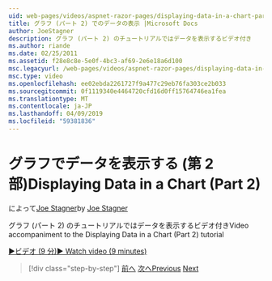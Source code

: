 ```yaml
---
uid: web-pages/videos/aspnet-razor-pages/displaying-data-in-a-chart-part-2
title: グラフ (パート 2) でのデータの表示 |Microsoft Docs
author: JoeStagner
description: グラフ (パート 2) のチュートリアルではデータを表示するビデオ付き
ms.author: riande
ms.date: 02/25/2011
ms.assetid: f28e8c8e-5e0f-4bc3-af69-2e6e18a6d100
msc.legacyurl: /web-pages/videos/aspnet-razor-pages/displaying-data-in-a-chart-part-2
msc.type: video
ms.openlocfilehash: ee02ebda2261727f9a477c29eb76fa303ce2b033
ms.sourcegitcommit: 0f1119340e4464720cfd16d0ff15764746ea1fea
ms.translationtype: MT
ms.contentlocale: ja-JP
ms.lasthandoff: 04/09/2019
ms.locfileid: "59381836"
---
```

# <a name="displaying-data-in-a-chart-part-2"></a><span data-ttu-id="9bff0-103">グラフでデータを表示する (第 2 部)</span><span class="sxs-lookup"><span data-stu-id="9bff0-103">Displaying Data in a Chart (Part 2)</span></span>

<span data-ttu-id="9bff0-104">によって[Joe Stagner](https://github.com/JoeStagner)</span><span class="sxs-lookup"><span data-stu-id="9bff0-104">by [Joe Stagner](https://github.com/JoeStagner)</span></span>

<span data-ttu-id="9bff0-105">グラフ (パート 2) のチュートリアルではデータを表示するビデオ付き</span><span class="sxs-lookup"><span data-stu-id="9bff0-105">Video accompaniment to the Displaying Data in a Chart (Part 2) tutorial</span></span>

[<span data-ttu-id="9bff0-106">&#9654;ビデオ (9 分)</span><span class="sxs-lookup"><span data-stu-id="9bff0-106">&#9654; Watch video (9 minutes)</span></span>](https://channel9.msdn.com/Blogs/ASP-NET-Site-Videos/displaying-data-in-a-chart-part-2)

> [!div class="step-by-step"]
> <span data-ttu-id="9bff0-107">[前へ](displaying-data-in-a-chart-part-1.md)
> [次へ](working-with-files.md)</span><span class="sxs-lookup"><span data-stu-id="9bff0-107">[Previous](displaying-data-in-a-chart-part-1.md)
[Next](working-with-files.md)</span></span>
